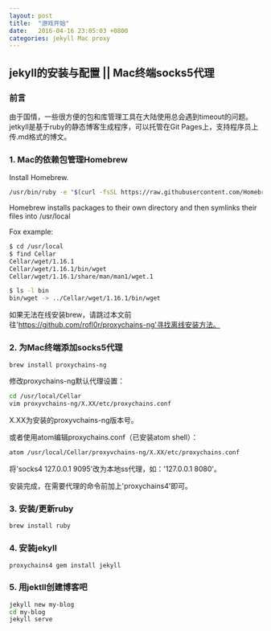 ```yaml
---
layout: post
title:  "游戏开始"
date:   2016-04-16 23:05:03 +0800
categories: jekyll Mac proxy
---
```

## jekyll的安装与配置 || Mac终端socks5代理

### 前言

由于国情，一些很方便的包和库管理工具在大陆使用总会遇到timeout的问题。jetkyll是基于ruby的静态博客生成程序，可以托管在Git Pages上，支持程序员上传.md格式的博文。

### 1. Mac的依赖包管理Homebrew

Install Homebrew.

``` bash
/usr/bin/ruby -e "$(curl -fsSL https://raw.githubusercontent.com/Homebrew/install/master/install)"
```

Homebrew installs packages to their own directory and then symlinks their files into /usr/local

Fox example:

``` bash
$ cd /usr/local
$ find Cellar
Cellar/wget/1.16.1
Cellar/wget/1.16.1/bin/wget
Cellar/wget/1.16.1/share/man/man1/wget.1

$ ls -l bin
bin/wget -> ../Cellar/wget/1.16.1/bin/wget
```

如果无法在线安装brew，请跳过本文前往'https://github.com/rofl0r/proxychains-ng'寻找离线安装方法。

### 2. 为Mac终端添加socks5代理

``` bash
brew install proxychains-ng
```

修改proxychains-ng默认代理设置：

``` bash
cd /usr/local/Cellar
vim proxyvchains-ng/X.XX/etc/proxychains.conf
```

X.XX为安装的proxyvchains-ng版本号。

或者使用atom编辑proxychains.conf（已安装atom shell）：

``` bash
atom /usr/local/Cellar/proxyvchains-ng/X.XX/etc/proxychains.conf
```

将'socks4 127.0.0.1 9095'改为本地ss代理，如：'127.0.0.1 8080'。

安装完成，在需要代理的命令前加上'proxychains4'即可。

### 3. 安装/更新ruby

``` bash
brew install ruby
```

### 4. 安装jekyll

``` bash
proxychains4 gem install jekyll
```

### 5. 用jektll创建博客吧

``` bash
jekyll new my-blog
cd my-blog
jekyll serve
```
